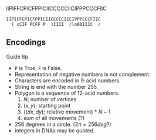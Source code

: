 IIPIFFCPICFPPICIICCCCCIICIPPPCCCFIIC

```
IIPIFFCPICFPPICIICCCCCIICIPPPCCCFIIC
  ( cCIF PCFF P  )IIII  /ln00IIIC  /
```

## Encodings

Guide 8p.

- `P` is True, `F` is False.
- Representation of negative numbers is not complement.
- Characters are encoded in 9-acid numbers.
- String is end with the number 255.
- Polygon is a sequence of 12-acid numbers.
  1. $N$; number of vertices
  2. $(x,y)$; starting point
  3. ($(dx, dy)$; relative movement) * $N-1$
  4. sum of all movements (?)
- 256 degrees in a circle. ($2\pi = 256 deg?$)
- integers in DNAs may be quoted.
